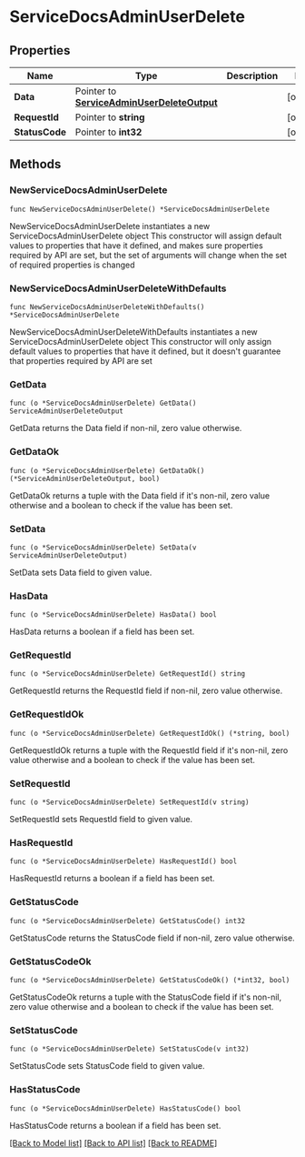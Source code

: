 # ServiceDocsAdminUserDelete

## Properties

Name | Type | Description | Notes
------------ | ------------- | ------------- | -------------
**Data** | Pointer to [**ServiceAdminUserDeleteOutput**](ServiceAdminUserDeleteOutput.md) |  | [optional] 
**RequestId** | Pointer to **string** |  | [optional] 
**StatusCode** | Pointer to **int32** |  | [optional] 

## Methods

### NewServiceDocsAdminUserDelete

`func NewServiceDocsAdminUserDelete() *ServiceDocsAdminUserDelete`

NewServiceDocsAdminUserDelete instantiates a new ServiceDocsAdminUserDelete object
This constructor will assign default values to properties that have it defined,
and makes sure properties required by API are set, but the set of arguments
will change when the set of required properties is changed

### NewServiceDocsAdminUserDeleteWithDefaults

`func NewServiceDocsAdminUserDeleteWithDefaults() *ServiceDocsAdminUserDelete`

NewServiceDocsAdminUserDeleteWithDefaults instantiates a new ServiceDocsAdminUserDelete object
This constructor will only assign default values to properties that have it defined,
but it doesn't guarantee that properties required by API are set

### GetData

`func (o *ServiceDocsAdminUserDelete) GetData() ServiceAdminUserDeleteOutput`

GetData returns the Data field if non-nil, zero value otherwise.

### GetDataOk

`func (o *ServiceDocsAdminUserDelete) GetDataOk() (*ServiceAdminUserDeleteOutput, bool)`

GetDataOk returns a tuple with the Data field if it's non-nil, zero value otherwise
and a boolean to check if the value has been set.

### SetData

`func (o *ServiceDocsAdminUserDelete) SetData(v ServiceAdminUserDeleteOutput)`

SetData sets Data field to given value.

### HasData

`func (o *ServiceDocsAdminUserDelete) HasData() bool`

HasData returns a boolean if a field has been set.

### GetRequestId

`func (o *ServiceDocsAdminUserDelete) GetRequestId() string`

GetRequestId returns the RequestId field if non-nil, zero value otherwise.

### GetRequestIdOk

`func (o *ServiceDocsAdminUserDelete) GetRequestIdOk() (*string, bool)`

GetRequestIdOk returns a tuple with the RequestId field if it's non-nil, zero value otherwise
and a boolean to check if the value has been set.

### SetRequestId

`func (o *ServiceDocsAdminUserDelete) SetRequestId(v string)`

SetRequestId sets RequestId field to given value.

### HasRequestId

`func (o *ServiceDocsAdminUserDelete) HasRequestId() bool`

HasRequestId returns a boolean if a field has been set.

### GetStatusCode

`func (o *ServiceDocsAdminUserDelete) GetStatusCode() int32`

GetStatusCode returns the StatusCode field if non-nil, zero value otherwise.

### GetStatusCodeOk

`func (o *ServiceDocsAdminUserDelete) GetStatusCodeOk() (*int32, bool)`

GetStatusCodeOk returns a tuple with the StatusCode field if it's non-nil, zero value otherwise
and a boolean to check if the value has been set.

### SetStatusCode

`func (o *ServiceDocsAdminUserDelete) SetStatusCode(v int32)`

SetStatusCode sets StatusCode field to given value.

### HasStatusCode

`func (o *ServiceDocsAdminUserDelete) HasStatusCode() bool`

HasStatusCode returns a boolean if a field has been set.


[[Back to Model list]](../README.md#documentation-for-models) [[Back to API list]](../README.md#documentation-for-api-endpoints) [[Back to README]](../README.md)


